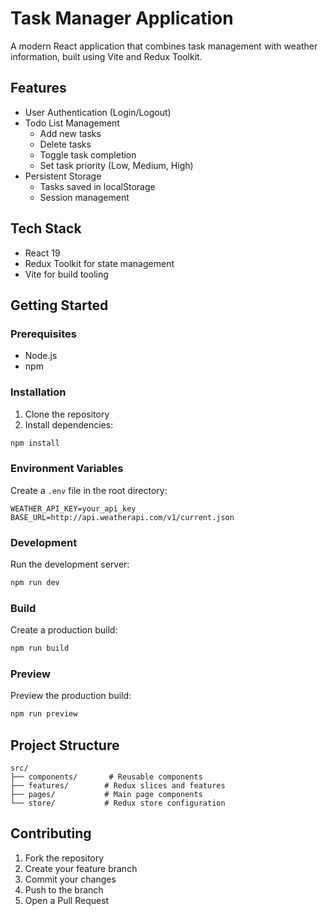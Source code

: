 # Task Manager Application

A modern React application that combines task management with weather information, built using Vite and Redux Toolkit.

## Features

- User Authentication (Login/Logout)
- Todo List Management
  - Add new tasks
  - Delete tasks
  - Toggle task completion
  - Set task priority (Low, Medium, High)
- Persistent Storage
  - Tasks saved in localStorage
  - Session management

## Tech Stack

- React 19
- Redux Toolkit for state management
- Vite for build tooling

## Getting Started

### Prerequisites

- Node.js
- npm

### Installation

1. Clone the repository
2. Install dependencies:
```bash
npm install
```

### Environment Variables

Create a `.env` file in the root directory:
```
WEATHER_API_KEY=your_api_key
BASE_URL=http://api.weatherapi.com/v1/current.json
```

### Development

Run the development server:
```bash
npm run dev
```

### Build

Create a production build:
```bash
npm run build
```

### Preview

Preview the production build:
```bash
npm run preview
```

## Project Structure

```
src/
├── components/       # Reusable components
├── features/        # Redux slices and features
├── pages/           # Main page components
└── store/           # Redux store configuration
```

## Contributing

1. Fork the repository
2. Create your feature branch
3. Commit your changes
4. Push to the branch
5. Open a Pull Request